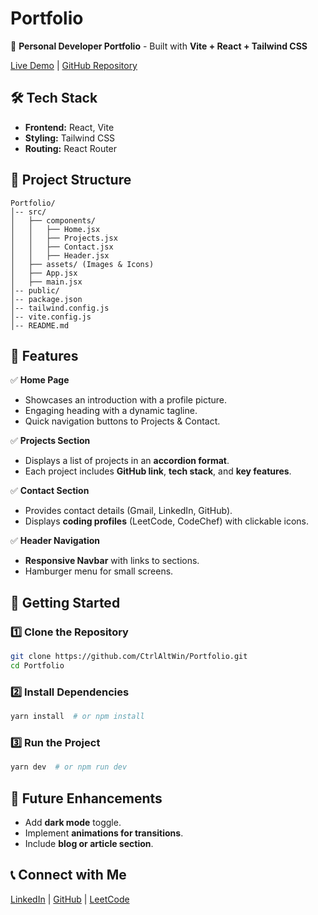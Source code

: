 # Portfolio

🚀 **Personal Developer Portfolio** - Built with **Vite + React + Tailwind CSS**

[Live Demo](https://new-portfolio-lyart-sigma.vercel.app/) | [GitHub Repository](https://github.com/CtrlAltWin/Portfolio)

## 🛠️ Tech Stack
- **Frontend:** React, Vite
- **Styling:** Tailwind CSS
- **Routing:** React Router

## 📂 Project Structure
```
Portfolio/
│-- src/
│   ├── components/
│   │   ├── Home.jsx
│   │   ├── Projects.jsx
│   │   ├── Contact.jsx
│   │   ├── Header.jsx
│   ├── assets/ (Images & Icons)
│   ├── App.jsx
│   ├── main.jsx
│-- public/
│-- package.json
│-- tailwind.config.js
│-- vite.config.js
│-- README.md
```

## 📌 Features
✅ **Home Page**
   - Showcases an introduction with a profile picture.
   - Engaging heading with a dynamic tagline.
   - Quick navigation buttons to Projects & Contact.

✅ **Projects Section**
   - Displays a list of projects in an **accordion format**.
   - Each project includes **GitHub link**, **tech stack**, and **key features**.

✅ **Contact Section**
   - Provides contact details (Gmail, LinkedIn, GitHub).
   - Displays **coding profiles** (LeetCode, CodeChef) with clickable icons.

✅ **Header Navigation**
   - **Responsive Navbar** with links to sections.
   - Hamburger menu for small screens.

## 🚀 Getting Started
### 1️⃣ Clone the Repository
```bash
git clone https://github.com/CtrlAltWin/Portfolio.git
cd Portfolio
```

### 2️⃣ Install Dependencies
```bash
yarn install  # or npm install
```

### 3️⃣ Run the Project
```bash
yarn dev  # or npm run dev
```

## 📌 Future Enhancements
- Add **dark mode** toggle.
- Implement **animations for transitions**.
- Include **blog or article section**.

## 📞 Connect with Me
[LinkedIn](https://www.linkedin.com/in/raunak-kumar-065289266/) | [GitHub](https://github.com/CtrlAltWin/) | [LeetCode](https://leetcode.com/raunak_1611/)
